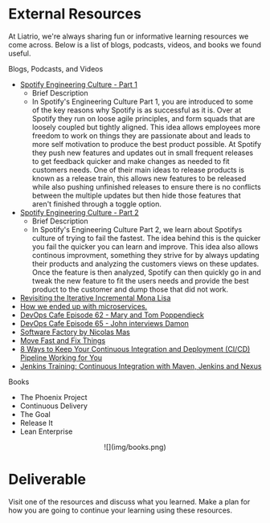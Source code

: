 # External Resources

At Liatrio, we're always sharing fun or informative learning resources we come across. Below is a list of blogs, podcasts, videos, and books we found useful.

Blogs, Podcasts, and Videos
 - [Spotify Engineering Culture - Part 1](https://www.youtube.com/watch?v=4GK1NDTWbkY)
    - Brief Description
    - In Spotify's Engineering Culture Part 1, you are introduced to some of the key reasons why Spotify is as successful as it is. Over at Spotify they run on loose agile principles, and form squads that are loosely coupled but tightly aligned. This idea allows employees more freedom to work on things they are passionate about and leads to more self motivation to produce the best product possible. At Spotify they push new features and updates out in small frequent releases to get feedback quicker and make changes as needed to fit customers needs. One of their main ideas to release products is known as a release train, this allows new features to be released while also pushing unfinished releases to ensure there is no conflicts between the multiple updates but then hide those features that aren't finished through a toggle option.
 - [Spotify Engineering Culture - Part 2](https://www.youtube.com/watch?v=X3rGdmoTjDc)
    - Brief Description
    - In Spotify's Engineering Culture Part 2, we learn about Spotifys culture of trying to fail the fastest. The idea behind this is the quicker you fail the quicker you can learn and improve. This idea also allows continous improvment, something they strive for by always updating their products and analyzing the customers views on these updates. Once the feature is then analyzed, Spotify can then quickly go in and tweak the new feature to fit the users needs and provide the best product to the customer and dump those that did not work.
 - [Revisiting the Iterative Incremental Mona Lisa](http://itsadeliverything.com/revisiting-the-iterative-incremental-mona-lisa)
 - [How we ended up with microservices.](http://philcalcado.com/2015/09/08/how_we_ended_up_with_microservices.html)
 - [DevOps Cafe Episode 62 - Mary and Tom Poppendieck](http://devopscafe.org/show/2015/8/16/devops-cafe-episode-62-mary-and-tom-poppendieck.html)
 - [DevOps Cafe Episode 65 - John interviews Damon](http://devopscafe.org/show/2015/12/15/devops-cafe-episode-65-john-interviews-damon.html)
 - [Software Factory by Nicolas Mas](https://speakerdeck.com/michaelisvy/software-factory-by-nicolas-mas)
 - [Move Fast and Fix Things](https://githubengineering.com/move-fast/)
 - [8 Ways to Keep Your Continuous Integration and Deployment (CI/CD) Pipeline Working for You](https://www.excella.com/insights/8-ways-to-keep-your-continuous-integration-and-deployment-cicd-pipeline-working-for-you?utm_content=22423877&utm_medium=social&utm_source=twitter)
 - [Jenkins Training: Continuous Integration with Maven, Jenkins and Nexus](http://www.webagesolutions.com/courses/WA2321-jenkins-training-continuous-integration-with-maven-jenkins-and-nexus)

Books
 - The Phoenix Project
 - Continuous Delivery
 - The Goal
 - Release It
 - Lean Enterprise

<center>
  ![](img/books.png)
</center>

# Deliverable

Visit one of the resources and discuss what you learned. Make a plan for how you are going to continue your learning using these resources.
